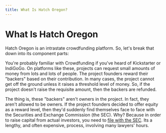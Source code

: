 ```yaml
---
title: What Is Hatch Oregon?
---
```


# What Is Hatch Oregon

Hatch Oregon is an intrastate crowdfunding platform. So, let's break that
down into its component parts:

You're probably familiar with Crowdfunding if you've heard of Kickstarter
or IndiGoGo. On platforms like these, projects can request small amounts
of money from lots and lots of people. The project founders reward their
"backers" based on their contribution. In many cases, the project cannot
get off the ground unless it raises a threshold level of money. So, if the
project doesn't raise the requisite amount, then the backers are refunded.

The thing is, these "backers" aren't owners in the project. In fact, they
aren't allowed to be owners. If the project founders decided to offer
equity as a reward level, then they'd suddenly find themselves face to face
with the Securities and Exchange Commission (the SEC). Why? Because in
order to raise capital from actual investors, you need to [file with the
SEC](http://www.investopedia.com/articles/investing/072414/how-company-files-sec.asp).
Its a lengthy, and often expensive, process, involving many lawyers' hours.



